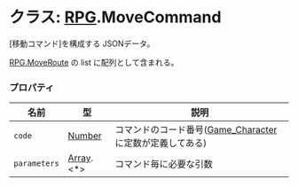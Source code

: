 # クラス: [RPG](RPG.md).MoveCommand
[移動コマンド]を構成する JSONデータ。

[RPG.MoveRoute](RPG.MoveRoute.md) の list に配列として含まれる。


### プロパティ

| 名前 | 型 | 説明 |
| --- | --- | --- |
| `code` | [Number](Number.md) | コマンドのコード番号([Game_Character](Game_Character.md) に定数が定義してある) |
| `parameters` | [Array](Array.md).&lt;*&gt; | コマンド毎に必要な引数 |


